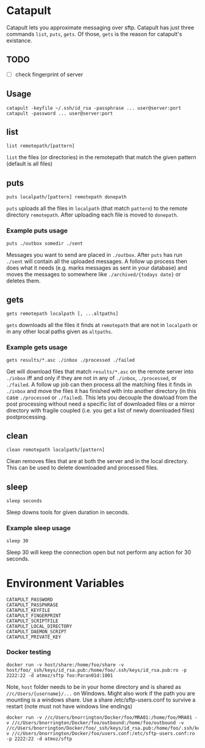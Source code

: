 # Catapult

Catapult lets you approximate messaging over sftp. Catapult has just three commands `list`, `puts`, `gets`. Of those, `gets` is the reason for catapult's existance.

## TODO

* [ ] check fingerprint of server

## Usage

    catapult -keyfile ~/.ssh/id_rsa -passphrase ... user@server:port
    catapult -password ... user@server:port

## list

    list remotepath/[pattern]

`list` the files (or directories) in the remotepath that match the given pattern (default is all files)

## puts

    puts localpath/[pattern] remotepath donepath

`puts` uploads all the files in `localpath` (that match `pattern`) to the remote directory `remotepath`. After uploading each file is moved to `donepath`.

### Example puts usage

    puts ./outbox somedir ./sent

Messages you want to send are placed in `./outbox`. After `puts` has run `./sent` will contain all the uploaded messages. A follow up process then does what it needs (e.g. marks messages as sent in your database) and moves the messages to somewhere like `./archived/{todays date}` or deletes them.

## gets

    gets remotepath localpath [, ...altpaths]

`gets` downloads all the files it finds at `remotepath` that are not in `localpath` or in any other local paths given as `altpaths`.


### Example gets usage

    gets results/*.asc ./inbox ./processed ./failed

Get will download files that match `results/*.asc` on the remote server into `./inbox` iff and only if they are not in any of `./inbox`, `./processed`, or `./failed`. A follow up job can then process all the matching files it finds in `./inbox` and move the files it has finished with into another directory (in this case `./processed` or `./failed`). This lets you decouple the dowload from the post processing without need a specific list of downloaded files or a mirror directory with fragile coupled (i.e. you get a list of newly downloaded files) postprocessing.


## clean

    clean remotepath localpath/[pattern]

Clean removes files that are at both the server and in the local directory. This can be used to delete downloaded and processed files.

## sleep

    sleep seconds

Sleep downs tools for given duration in seconds.

### Example sleep usage

    sleep 30

Sleep 30 will keep the connection open but not perform any action for 30 seconds.


# Environment Variables

    CATAPULT_PASSWORD
    CATAPULT_PASSPHRASE
    CATAPULT_KEYFILE
    CATAPULT_FINGERPRINT
    CATAPULT_SCRIPTFILE
    CATAPULT_LOCAL_DIRECTORY
    CATAPULT_DAEMON_SCRIPT
    CATAPULT_PRIVATE_KEY

### Docker testing

    docker run -v host/share:/home/foo/share -v host/foo/_ssh/keys/id_rsa.pub:/home/foo/.ssh/keys/id_rsa.pub:ro -p 2222:22 -d atmoz/sftp foo:Paran01d:1001

Note, `host` folder needs to be in your home directory and is shared as `//c/Users/{username}/...` on Windows. Might also work if the path you are mounting is a windows share. Use a share /etc/sftp-users.conf to survive a restart (note must not have windows line endings)

    docker run -v //c/Users/bnorrington/Docker/foo/MRA01:/home/foo/MRA01 -v //c/Users/bnorrington/Docker/foo/outbound:/home/foo/outbound -v //c/Users/bnorrington/Docker/foo/_ssh/keys/id_rsa.pub:/home/foo/.ssh/keys/id_rsa.pub:ro v //c/Users/bnorrington/Docker/foo/users.conf:/etc/sftp-users.conf:ro -p 2222:22 -d atmoz/sftp